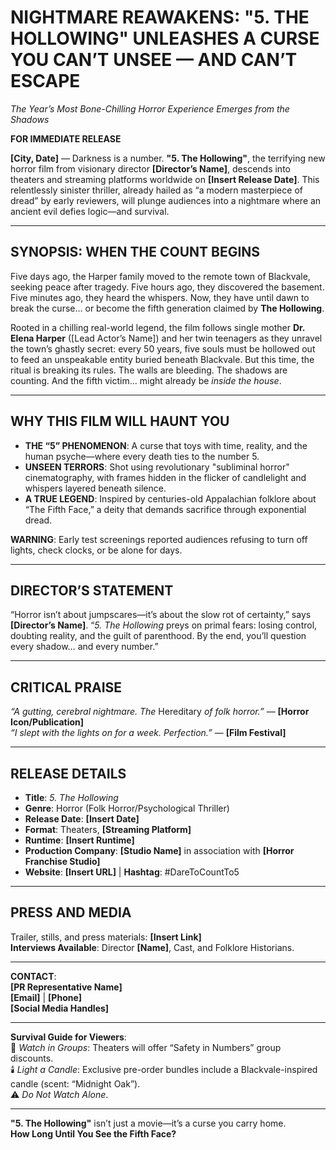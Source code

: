 # **NIGHTMARE REAWAKENS: "5. THE HOLLOWING" UNLEASHES A CURSE YOU CAN’T UNSEE — AND CAN’T ESCAPE**  
*The Year’s Most Bone-Chilling Horror Experience Emerges from the Shadows*  

**FOR IMMEDIATE RELEASE**  

**[City, Date]** — Darkness is a number. **"5. The Hollowing"**, the terrifying new horror film from visionary director **[Director’s Name]**, descends into theaters and streaming platforms worldwide on **[Insert Release Date]**. This relentlessly sinister thriller, already hailed as “a modern masterpiece of dread” by early reviewers, will plunge audiences into a nightmare where an ancient evil defies logic—and survival.  

---

## **SYNOPSIS: WHEN THE COUNT BEGINS**  
Five days ago, the Harper family moved to the remote town of Blackvale, seeking peace after tragedy. Five hours ago, they discovered the basement. Five minutes ago, they heard the whispers. Now, they have until dawn to break the curse… or become the fifth generation claimed by **The Hollowing**.  

Rooted in a chilling real-world legend, the film follows single mother **Dr. Elena Harper** ([Lead Actor’s Name]) and her twin teenagers as they unravel the town’s ghastly secret: every 50 years, five souls must be hollowed out to feed an unspeakable entity buried beneath Blackvale. But this time, the ritual is breaking its rules. The walls are bleeding. The shadows are counting. And the fifth victim… might already be *inside the house*.  

---

## **WHY THIS FILM WILL HAUNT YOU**  
- **THE “5” PHENOMENON**: A curse that toys with time, reality, and the human psyche—where every death ties to the number 5.  
- **UNSEEN TERRORS**: Shot using revolutionary "subliminal horror" cinematography, with frames hidden in the flicker of candlelight and whispers layered beneath silence.  
- **A TRUE LEGEND**: Inspired by centuries-old Appalachian folklore about “The Fifth Face,” a deity that demands sacrifice through exponential dread.  

**WARNING**: Early test screenings reported audiences refusing to turn off lights, check clocks, or be alone for days.  

---

## **DIRECTOR’S STATEMENT**  
“Horror isn’t about jumpscares—it’s about the slow rot of certainty,” says **[Director’s Name]**. “*5. The Hollowing* preys on primal fears: losing control, doubting reality, and the guilt of parenthood. By the end, you’ll question every shadow… and every number.”  

---

## **CRITICAL PRAISE**  
*“A gutting, cerebral nightmare. The* Hereditary *of folk horror.”* — **[Horror Icon/Publication]**  
*“I slept with the lights on for a week. Perfection.”* — **[Film Festival]**  

---

## **RELEASE DETAILS**  
- **Title**: *5. The Hollowing*  
- **Genre**: Horror (Folk Horror/Psychological Thriller)  
- **Release Date**: **[Insert Date]**  
- **Format**: Theaters, **[Streaming Platform]**  
- **Runtime**: **[Insert Runtime]**  
- **Production Company**: **[Studio Name]** in association with **[Horror Franchise Studio]**  
- **Website**: **[Insert URL]** | **Hashtag**: #DareToCountTo5  

---

## **PRESS AND MEDIA**  
Trailer, stills, and press materials: **[Insert Link]**  
**Interviews Available**: Director **[Name]**, Cast, and Folklore Historians.  

---

**CONTACT**:  
**[PR Representative Name]**  
**[Email]** | **[Phone]**  
**[Social Media Handles]**  

--- 

**Survival Guide for Viewers**:  
🔪 *Watch in Groups*: Theaters will offer “Safety in Numbers” group discounts.  
🕯️ *Light a Candle*: Exclusive pre-order bundles include a Blackvale-inspired candle (scent: “Midnight Oak”).  
⚠️ *Do Not Watch Alone*.  

---  

**"5. The Hollowing"** isn’t just a movie—it’s a curse you carry home.  
**How Long Until You See the Fifth Face?** 